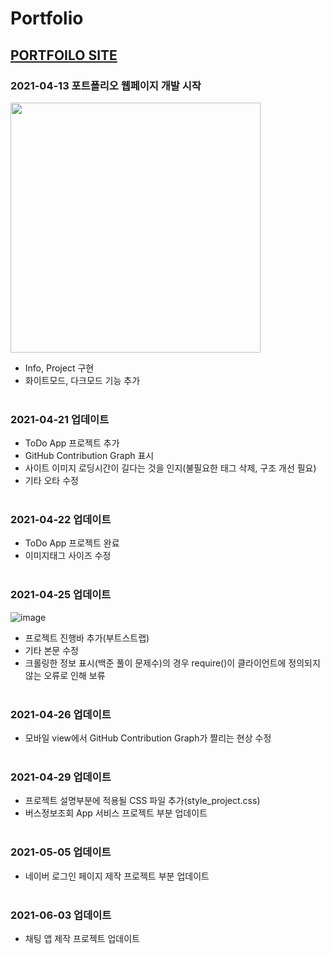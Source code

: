 # Portfolio
## [PORTFOILO SITE](https://k-junyyy.github.io/Portfolio/main.html)

### 2021-04-13 포트폴리오 웹페이지 개발 시작
<img src="https://user-images.githubusercontent.com/74912530/114492595-d5e97e80-9c53-11eb-99d8-f4ca0f3ed103.png" width="auto" height="400px">

* Info, Project 구현
* 화이트모드, 다크모드 기능 추가
<br><br>

### 2021-04-21 업데이트
* ToDo App 프로젝트 추가
* GitHub Contribution Graph 표시
* 사이트 이미지 로딩시간이 길다는 것을 인지(불필요한 태그 삭제, 구조 개선 필요)
* 기타 오타 수정
<br><br>

### 2021-04-22 업데이트
* ToDo App 프로젝트 완료
* 이미지태그 사이즈 수정
<br><br>

### 2021-04-25 업데이트
![image](https://user-images.githubusercontent.com/74912530/115967579-61291500-a56e-11eb-8677-1153b6b69441.png)

* 프로젝트 진행바 추가(부트스트랩)
* 기타 본문 수정
* 크롤링한 정보 표시(백준 풀이 문제수)의 경우 require()이 클라이언트에 정의되지 않는 오류로 인해 보류
<br><br>

### 2021-04-26 업데이트

* 모바일 view에서 GitHub Contribution Graph가 짤리는 현상 수정
<br><br>

### 2021-04-29 업데이트

* 프로젝트 설명부분에 적용될 CSS 파일 추가(style_project.css) 
* 버스정보조회 App 서비스 프로젝트 부분 업데이트
<br><br>

### 2021-05-05 업데이트

* 네이버 로그인 페이지 제작 프로젝트 부분 업데이트
<br><br>

### 2021-06-03 업데이트

* 채팅 앱 제작 프로젝트 업데이트
<br><br>

